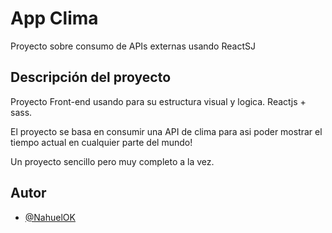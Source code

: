 
# App Clima
 
Proyecto sobre consumo de APIs externas usando ReactSJ


## Descripción del proyecto

Proyecto Front-end usando para su estructura visual y logica. Reactjs + sass. 

El proyecto se basa en consumir una API de clima para asi poder mostrar el tiempo actual en cualquier parte del mundo!

Un proyecto sencillo pero muy completo a la vez.

## Autor

- [@NahuelOK](https://github.com/NahuelOK)

